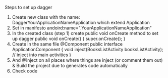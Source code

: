 Steps to set up dagger
1) Create new class with the name: DaggerYourApplicationNameApplication which extend Application
2) Set in manifesto andoird:name=".YourApplicationNameApplication"
3) In the created class (step 1) create public void onCreate method to set up dagger
public void onCreate() {
        super.onCreate(); 
}
4) Create in the same file
@Component
    public interface ApplicationComponent {
        void inject(BooksListActivity booksListActivity); // inject into main activities
    }
5) And @Inject on all places where things are inject (or comment them out) & Build the project due to generates code automatically
6) Check code
